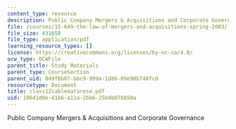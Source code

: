 ```yaml
---
content_type: resource
description: Public Company Mergers & Acquisitions and Corporate Governance
file: /courses/15-649-the-law-of-mergers-and-acquisitions-spring-2003/10641d0e41b6a11a2bb625b4b078850a_class12cablematarese.pdf
file_size: 431658
file_type: application/pdf
learning_resource_types: []
license: https://creativecommons.org/licenses/by-nc-sa/4.0/
ocw_type: OCWFile
parent_title: Study Materials
parent_type: CourseSection
parent_uid: 849f6b07-bbc9-999a-1d86-09e98b748fcd
resourcetype: Document
title: class12cablematarese.pdf
uid: 10641d0e-41b6-a11a-2bb6-25b4b078850a
---
```

Public Company Mergers & Acquisitions and Corporate Governance